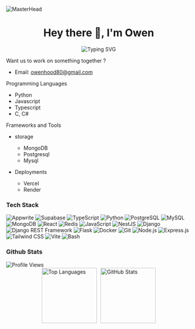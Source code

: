 ![MasterHead](https://rishavanand.github.io/static/images/greetings.gif)
<h1 align="center">Hey there 👋, I'm Owen</h1>
<p align="center">
  <img src="https://readme-typing-svg.demolab.com?font=Fira+Code&size=24&duration=3000&pause=1000&color=00FF00&center=true&vCenter=true&width=600&lines=Welcome+to+my+world+of+code+🌍;Open-source+enthusiast+❤️;404%3A+Humour+not+found+😂;Keep+calm+and+git+commit+💾;" alt="Typing SVG" />
</p>

Want us to  work on something together ?
  - Email: owenhood80@gmail.com

Programming Languages
- Python
- Javascript
- Typescript
- C, C#

Frameworks and Tools
  - storage
    - MongoDB
    - Postgresql
    - Mysql

  - Deployments
    - Vercel
    - Render

### Tech Stack

![Appwrite](https://img.shields.io/badge/-Appwrite-F02E65?style=for-the-badge&logo=appwrite&logoColor=white)
![Supabase](https://img.shields.io/badge/-Supabase-3ECF8E?style=for-the-badge&logo=supabase&logoColor=white)
![TypeScript](https://img.shields.io/badge/-TypeScript-3178C6?style=for-the-badge&logo=typescript&logoColor=white)
![Python](https://img.shields.io/badge/-Python-3776AB?style=for-the-badge&logo=python&logoColor=white)
![PostgreSQL](https://img.shields.io/badge/-PostgreSQL-4169E1?style=for-the-badge&logo=postgresql&logoColor=white)
![MySQL](https://img.shields.io/badge/-MySQL-4479A1?style=for-the-badge&logo=mysql&logoColor=white)
![MongoDB](https://img.shields.io/badge/-MongoDB-47A248?style=for-the-badge&logo=mongodb&logoColor=white)
![React](https://img.shields.io/badge/-React-61DAFB?style=for-the-badge&logo=react&logoColor=white)
![Redis](https://img.shields.io/badge/-Redis-DC382D?style=for-the-badge&logo=redis&logoColor=white)
![JavaScript](https://img.shields.io/badge/-JavaScript-F7DF1E?style=for-the-badge&logo=javascript&logoColor=black)
![NestJS](https://img.shields.io/badge/-NestJS-E0234E?style=for-the-badge&logo=nestjs&logoColor=white)
![Django](https://img.shields.io/badge/-Django-092E20?style=for-the-badge&logo=django&logoColor=white)
![Django REST Framework](https://img.shields.io/badge/-Django_REST_Framework-092E20?style=for-the-badge&logo=django&logoColor=white)
![Flask](https://img.shields.io/badge/-Flask-000000?style=for-the-badge&logo=flask&logoColor=white)
![Docker](https://img.shields.io/badge/-Docker-2496ED?style=for-the-badge&logo=docker&logoColor=white)
![Git](https://img.shields.io/badge/-Git-F05032?style=for-the-badge&logo=git&logoColor=white)
![Node.js](https://img.shields.io/badge/-Node.js-339933?style=for-the-badge&logo=node.js&logoColor=white)
![Express.js](https://img.shields.io/badge/-Express.js-000000?style=for-the-badge&logo=express&logoColor=white)
![Tailwind CSS](https://img.shields.io/badge/-Tailwind_CSS-38B2AC?style=for-the-badge&logo=tailwind-css&logoColor=white)
![Vite](https://img.shields.io/badge/-Vite-646CFF?style=for-the-badge&logo=vite&logoColor=white)
![Bash](https://img.shields.io/badge/-Bash-4EAA25?style=for-the-badge&logo=gnu-bash&logoColor=white)

### Github Stats
<img src="https://komarev.com/ghpvc/?username=MurungaOwen&color=blue" alt="Profile Views">

<div style="display: flex; flex-wrap: wrap; justify-content: center; gap: 10px;">
  <img src="https://github-readme-stats.vercel.app/api/top-langs?username=MurungaOwen&show_icons=true&locale=en&layout=compact" alt="Top Languages" style="height: 150px; max-width: 100%;">
  <img src="https://github-readme-stats.vercel.app/api?username=MurungaOwen&show_icons=true&locale=en" alt="GitHub Stats" style="height: 150px; max-width: 100%;">
</div>

